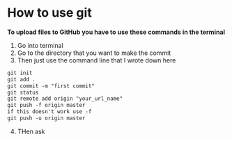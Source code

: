 # How to use git
**To upload files to GitHub you have to use these commands in the terminal**
1.  Go into terminal
2.  Go to the directory that you want to make the commit
3.  Then just use the command line that I wrote down here 
```command.md
git init
git add .
git commit -m "first commit"
git status
git remote add origin "your_url_name"
git push -f origin master
if this doesn't work use -f
git push -u origin master
```
4. THen ask 
